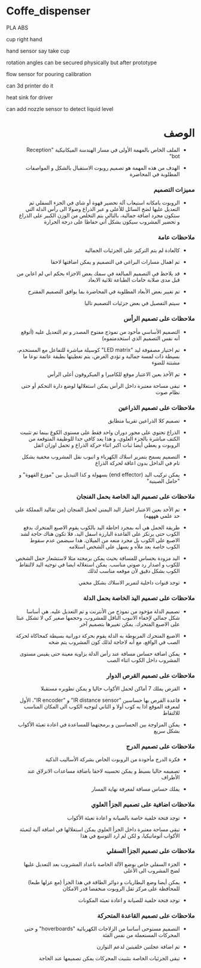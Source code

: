 # Coffe_dispenser

PLA ABS

cup right hand

hand sensor say take cup

rotation angles can be secured physically but after prototype

flow sensor for pouring calibration

can 3d printer do it

heat sink for driver

can add nozzle sensor to detect liquid level



<h1 dir="rtl"> الوصف </h1>

<div dir="rtl">

- الملف الخاص بالمهمة الأولى في مسار الهندسة الميكانيكية  "Reception bot"

- الهدف من هذه المهمة هو تصميم روبوت الاستقبال بالشكل و المواصفات المطلوبة في المحاضرة


</div>

<h3 dir="rtl"> مميزات التصميم </h3>
<div dir="rtl">

- الروبوت بامكانه استيعاب آلة تحضير قهوة أو شاي في الجزء السفلي ثم التعديل عليها لضخ السائل للأعلى و عبر الذراع وصولا الى رأس الدلة التي ستكون مجرد اضافة جمالية، بالتالي يتم التخلص من الوزن الكبير على الذراع و تحضير المشروب سيكون بشكل آني حفاظا على درجة الحرارة
  
 </div>


<h3 dir="rtl"> ملاحظات عامة </h3>
<div dir="rtl">

- كالعادة لم يتم التركيز على الجزئيات الجمالية 
- تم اهمال مسارات البراغي في التصميم و يمكن اضافتها لاحقا
- قد يلاحظ في التصميم المبالغة في سمك بعض الاجزاء بحكم اني لم اعاين من قبل مدى صلابة خامات الطباعة ثلاثية الابعاد
- تم تغيير بعض الأبعاد المطلوبة في المحاضرة بما يوافق التصميم المقترح
- سيتم التفصيل في بعض جزئيات التصميم تاليا 
  
  </div>


<h3 dir="rtl"> ملاحظات على تصميم الرأس </h3>
<div dir="rtl">

- التصميم الأساسي مأخود من نموذج مفتوح المصدر و تم التعديل عليه (أتوقع أنه نفس التصميم الذي استخدمتموه)
- تم اختيار مصفوفة ليد "LED matrix" كوسيلة مباشرة للتفاعل مع المستخدم، بسيطة ذات لمسة جمالية و تؤدي الغرض، يتم تغطيتها بطبقة عاتمة نوعا ما مشتتة للضوء
- تم الأخذ بعين الاعتبار موقع للكاميرا و الميكروفون أعلى الرأس
- تبقى مساحة معتبرة داخل الرأس يمكن استغلالها لوضع دارة التحكم أو حتى نظام صوت
  
  </div>

<h3 dir="rtl"> ملاحظات على تصميم الذراعين </h3>
<div dir="rtl">

- تصميم كلا الذراعين تقريبا متطابق
- الذراع تحتوي على محور دوران واحد فقط على مستوى الكوع بينما تم تثبيت الكتف مباشرة بالجزء العلوي، و هذا يعد كافي جدا للوظيفة المتوقعة من الروبوت و يعطي أيضا ثبات اكبر اثناء حركة الذراع و تحمل اوزان اثقل
- التصميم يسمح بتمرير اسلاك الكهرباء و انبوب نقل المشروب مخفية بشكل تام في الداخل بدون اعاقة لحركة الذراع 
- يمكن تركيب اليد (end effector) بسهولة و كذا التبديل بين "موزع القهوة" و "حامل الصينية"

  </div>


<h3 dir="rtl"> ملاحظات على تصميم اليد الخاصة بحمل الفنجان </h3>
<div dir="rtl">

- تم الأخد بعين الاعتبار اختيار اليد اليمنى لحمل الفنجان (من تقاليد المملكة على حد علمي ههههه)
- طريقة الحمل هي أنه بمجرد احاطة اليد بالكوب يقوم الاصبع المتحرك بدفع الكوب حتى يرتكز على القاعدة البارزة اسفل اليد، فلا تكون هناك حاجة لشد الاصبع على الكوب بل مجرد منعه من الميلان. هدا سيضمن عدم سقوط الكوب خاصة بعد ملأه و يسهل على الشخص استلامه
- اليد مزودة بحساس للمسافة بحيث يمكن برمجته مثلا لاستشعار حمل الشخص للكوب و اصدار رد صوتي مناسب. يمكن استغلاله ايضا في توجيه اليد لالتقاط الكوب بشكل دقيق لأن موقعه مناسب لذلك
- توجد قنوات داخلية لتمرير الاسلاك بشكل مخفي

  </div>


<h3 dir="rtl"> ملاحظات على تصميم اليد الخاصة بحمل الدلة </h3>
<div dir="rtl">

- تصميم الدلة مؤخود من نموذج من الأنترنت و تم التعديل عليه. هي أساسا شكل جمالي لإخفاء الانبوب الناقل للمشروب، وحجمها صغير كي لا تشكل عبئا على الاصبع المتحرك. يمكن تغييرها بتصميم آخر
- الاصبع المتحرك المربوطة به الدلة يقوم بحركة دورانية بسيطة كمحاكاة لحركة الصب في الواقع، مع أنه لاحاجة لذلك كون المشروب يتم ضخه
- يمكن اضافة حساس مسافة عند رأس الدلة بزاوية معينة حتى يقيس مستوى المشروب داخل الكوب اثناء الصب

  </div>

<h3 dir="rtl"> ملاحظات على تصميم القرص الدوار </h3>
<div dir="rtl">

- القرص يملك 7 أماكن لحمل الأكواب حاليا و يمكن تطويره مستقبلا
- قاعدة القرص بها حساسين "IR distance sensor" و "IR encoder"، الأول لمعرفة الموقع اذا به كوب أولا و الثاني لتوجيه الكوب الى المكان المناسب للالتقاط
- يمكن المزاوجة بين الحساسين و برمجتهما للمساعدة في اعادة تعبئة الأكواب بشكل سريع

  </div>

<h3 dir="rtl"> ملاحظات على تصميم الدرج </h3>
<div dir="rtl">

- فكرة الدرج مأخودة من الروبوت الخاص بشركة الأساليب الذكية
- تصميمه حاليا بسيط و يمكن تحسينه لاحقا باضافة مساعدات الانزلاق عند الأطراف
- يملك حساس مسافة لمعرفة نهاية المسار

  </div>

<h3 dir="rtl"> ملاحظات اضافية على تصميم الجزأ العلوي </h3>
<div dir="rtl">

- توجد فتحة خلفية خاصة بالصيانة و اعادة تعبئة الأكواب
- تبقى مساحة معتبرة داخل الجزأ العلوي يمكن استغلالها في اضافة آلية لتعبئة الأكواب أتوماتيكيا، و لكن لم ارد التوسع في هذا

  </div>

<h3 dir="rtl"> ملاحظات على تصميم الجزأ السفلي </h3>
<div dir="rtl">

- الجزء السفلي خاص بوضع الآلة الخاصة باعداد المشروب بعد التعديل عليها لضخ المشروب الى الأعلى
- يمكن أيضا وضع البطاريات و دوائر الطاقة في هذا الجزأ (مع عزلها طبعا) للمحافظة على مركز ثقل الروبوت منخفضا قدر الامكان
- توجد فتحة خلفية للصيانة و اعادة تعبئة المكونات

  </div>

<h3 dir="rtl"> ملاحظات على تصميم القاعدة المتحركة </h3>
<div dir="rtl">

- التصميم مستوحى أساسا من الزلاجات الكهربائية "hoverboards" و حتى المحركات المستعملة من نفس الفئة
- تم اضافة عجلتين خلفيتين لدعم التوازن
- تبقى الجزئيات الخاصة بتثبيت المحركات يمكن تصميمها عند الحاجة

  </div>


